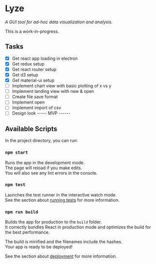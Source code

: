 # Lyze
_A GUI tool for ad-hoc data visualization and analysis._

This is a work-in-progress.

## Tasks 
- [x] Get react app loading in electron
- [x] Get redux setup
- [x] Get react router setup
- [x] Get d3 setup 
- [x] Get material-ui setup 
- [ ] Implement chart view with basic plotting of x vs y
- [ ] Implement landing view with new & open 
- [ ] Create file save format
- [ ] Implement open
- [ ] Implement import of csv
- [ ] Design look
----- MVP ------

## Available Scripts

In the project directory, you can run:

### `npm start`

Runs the app in the development mode.<br>
The page will reload if you make edits.<br>
You will also see any lint errors in the console.

### `npm test`

Launches the test runner in the interactive watch mode.<br>
See the section about [running tests](https://facebook.github.io/create-react-app/docs/running-tests) for more information.

### `npm run build`

Builds the app for production to the `build` folder.<br>
It correctly bundles React in production mode and optimizes the build for the best performance.

The build is minified and the filenames include the hashes.<br>
Your app is ready to be deployed!

See the section about [deployment](https://facebook.github.io/create-react-app/docs/deployment) for more information.



